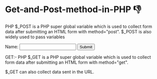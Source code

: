 # Get-and-Post-method-in-PHP 👎
PHP $_POST is a PHP super global variable which is used to collect form data after submitting an HTML form with method="post". $_POST is also widely used to pass variables
<html>
<body>

<form method="post" action="<?php echo $_SERVER['PHP_SELF'];?>">
  Name: <input type="text" name="fname">
  <input type="submit">
</form>

<?php
if ($_SERVER["REQUEST_METHOD"] == "POST") {
  // collect value of input field
  $name = $_POST['fname'];
  if (empty($name)) {
    echo "Name is empty";
  } else {
    echo $name;
  }
}
?>

</body>
</html>

GET:-
PHP $_GET is a PHP super global variable which is used to collect form data after submitting an HTML form with method="get".

$_GET can also collect data sent in the URL.
